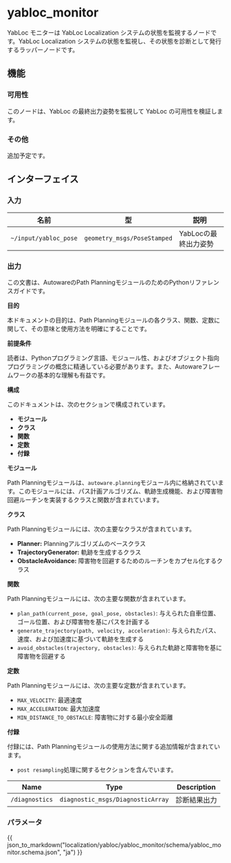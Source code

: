 # yabloc_monitor

YabLoc モニターは YabLoc Localization システムの状態を監視するノードです。YabLoc Localization システムの状態を監視し、その状態を診断として発行するラッパーノードです。

## 機能

### 可用性

このノードは、YabLoc の最終出力姿勢を監視して YabLoc の可用性を検証します。

### その他

追加予定です。

## インターフェイス

### 入力

| 名前                  | 型                          | 説明                 |
| --------------------- | --------------------------- | -------------------- |
| `~/input/yabloc_pose` | `geometry_msgs/PoseStamped` | YabLocの最終出力姿勢 |

### 出力

この文書は、AutowareのPath PlanningモジュールのためのPythonリファレンスガイドです。

**目的**

本ドキュメントの目的は、Path Planningモジュールの各クラス、関数、定数に関して、その意味と使用方法を明確にすることです。

**前提条件**

読者は、Pythonプログラミング言語、モジュール性、およびオブジェクト指向プログラミングの概念に精通している必要があります。また、Autowareフレームワークの基本的な理解も有益です。

**構成**

このドキュメントは、次のセクションで構成されています。

- **モジュール**
- **クラス**
- **関数**
- **定数**
- **付録**

**モジュール**

Path Planningモジュールは、`autoware.planning`モジュール内に格納されています。このモジュールには、パス計画アルゴリズム、軌跡生成機能、および障害物回避ルーチンを実装するクラスと関数が含まれています。

**クラス**

Path Planningモジュールには、次の主要なクラスが含まれています。

- **Planner:** Planningアルゴリズムのベースクラス
- **TrajectoryGenerator:** 軌跡を生成するクラス
- **ObstacleAvoidance:** 障害物を回避するためのルーチンをカプセル化するクラス

**関数**

Path Planningモジュールには、次の主要な関数が含まれています。

- `plan_path(current_pose, goal_pose, obstacles)`: 与えられた自車位置、ゴール位置、および障害物を基にパスを計画する
- `generate_trajectory(path, velocity, acceleration)`: 与えられたパス、速度、および加速度に基づいて軌跡を生成する
- `avoid_obstacles(trajectory, obstacles)`: 与えられた軌跡と障害物を基に障害物を回避する

**定数**

Path Planningモジュールには、次の主要な定数が含まれています。

- `MAX_VELOCITY`: 最適速度
- `MAX_ACCELERATION`: 最大加速度
- `MIN_DISTANCE_TO_OBSTACLE`: 障害物に対する最小安全距離

**付録**

付録には、Path Planningモジュールの使用方法に関する追加情報が含まれています。

- `post resampling`処理に関するセクションを含んでいます。

| Name           | Type                              | Description  |
| -------------- | --------------------------------- | ------------ |
| `/diagnostics` | `diagnostic_msgs/DiagnosticArray` | 診断結果出力 |

### パラメータ

{{ json_to_markdown("localization/yabloc/yabloc_monitor/schema/yabloc_monitor.schema.json", "ja") }}
